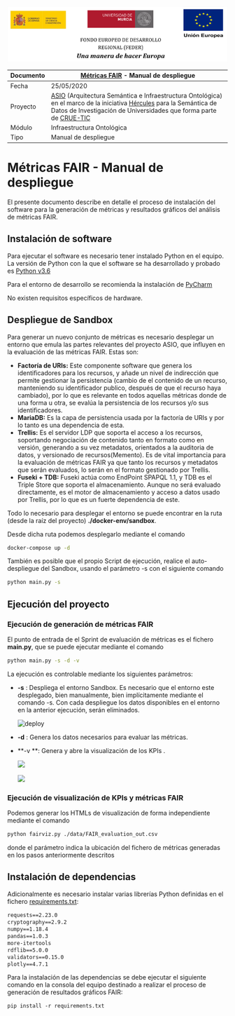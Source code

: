 ![](./images/logos_feder.png)

| Documento | [Métricas FAIR](README.md) - Manual de despliegue            |
| --------- | ------------------------------------------------------------ |
| Fecha     | 25/05/2020                                                   |
| Proyecto  | [ASIO](https://www.um.es/web/hercules/proyectos/asio) (Arquitectura Semántica e Infraestructura Ontológica) en el marco de la iniciativa [Hércules](https://www.um.es/web/hercules/) para la Semántica de Datos de Investigación de Universidades que forma parte de [CRUE-TIC](https://tic.crue.org/hercules/) |
| Módulo    | Infraestructura Ontológica                                   |
| Tipo      | Manual de despliegue                                         |


# Métricas FAIR - Manual de despliegue

El presente documento describe en detalle el proceso de instalación del software para la generación de  métricas y resultados gráficos del análisis de métricas FAIR.

## Instalación de software

Para ejecutar el software es necesario tener instalado Python en el equipo. La versión de Python con la que el software se ha desarrollado y probado es [Python v3.6](https://www.python.org/downloads/release/python-360/)

Para el entorno de desarrollo se recomienda la instalación de [PyCharm](https://www.jetbrains.com/pycharm/download/)

No existen requisitos específicos de hardware.

## Despliegue de Sandbox

Para generar un nuevo conjunto de métricas es necesario desplegar un entorno que emula las partes relevantes del proyecto ASIO, que influyen en la evaluación de las métricas FAIR. Estas son:

- **Factoría de URIs:** Este componente software que genera los identificadores para los recursos, y añade un nivel de indirección que permite gestionar la persistencia (cambio de el contenido de un recurso, manteniendo su identificador publico, después de que el recurso haya cambiado), por lo que es relevante en todos aquellas métricas donde de una forma u otra, se evalúa la persistencia de los recursos y/o sus identificadores.
- **MariaDB:** Es la capa de persistencia usada por la factoría de URIs y por lo tanto es una dependencia de esta.
- **Trellis:** Es el servidor LDP que soporta el acceso a los recursos, soportando negociación de contenido tanto en formato como en versión, generando a su vez metadatos, orientados a la auditoria de datos, y versionado de recursos(Memento). Es de vital importancia para la evaluación de métricas FAIR ya que tanto los recursos y metadatos que serán evaluados, lo serán en el formato gestionado por Trellis.
- **Fuseki + TDB:** Fuseki actúa como EndPoint SPAPQL 1.1, y TDB es el Triple Store que soporta el almacenamiento. Aunque no será evaluado directamente, es el motor de almacenamiento y acceso a datos usado por Trellis, por lo que es un fuerte dependencia de este.

 Todo lo necesario  para desplegar el entorno se puede encontrar en la ruta (desde la raíz del proyecto) **./docker-env/sandbox**.

Desde dicha ruta podemos desplegarlo mediante el comando 

~~~bash
docker-compose up -d
~~~

También es posible que el propio Script de ejecución, realice el auto-despliegue del Sandbox, usando el parámetro -s con el siguiente comando 

~~~bash
python main.py -s
~~~

## Ejecución del proyecto

### Ejecución de generación de métricas FAIR

El punto de entrada de el Sprint de evaluación de métricas es el fichero **main.py**, que se puede ejecutar mediante el comando

~~~bash
python main.py -s -d -v
~~~

La ejecución es controlable mediante los siguientes parámetros:

- **-s** : Despliega el entorno Sandbox. Es necesario que el entorno este desplegado, bien manualmente,  bien implícitamente mediante el comando -s. Con cada despliegue los datos disponibles en el entorno en la anterior ejecución, serán eliminados.

  ![deploy](./images/deploy_sandbox.png) 

- **-d** : Genera los datos necesarios para evaluar las métricas. 

- **-v **: Genera y abre la visualización de los KPIs .

  ![](./plots/levels_plot.png)		

  ![](./plots/radar_plot.png)

### Ejecución de visualización de KPIs y métricas FAIR

Podemos generar los HTMLs de visualización de forma independiente mediante el comando

~~~bash
python fairviz.py ./data/FAIR_evaluation_out.csv
~~~

donde el parámetro indica la ubicación del fichero de métricas generadas en los pasos anteriormente descritos

## Instalación de dependencias

Adicionalmente es necesario instalar varias librerías Python definidas en el fichero [requirements.txt](requirements.txt):
```
requests==2.23.0
cryptography==2.9.2
numpy==1.18.4
pandas==1.0.3
more-itertools
rdflib==5.0.0
validators==0.15.0
plotly==4.7.1
```
Para la instalación de las dependencias se debe ejecutar el siguiente comando en la consola del equipo destinado a realizar el proceso de generación de resultados gráficos FAIR:

```
pip install -r requirements.txt
```